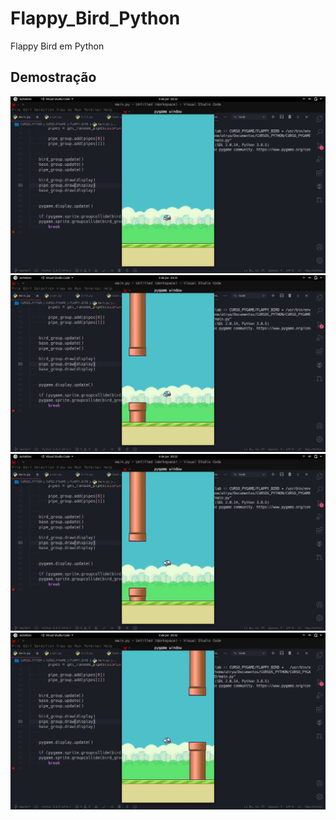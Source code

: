 # Flappy_Bird_Python

Flappy Bird em Python

## Demostração

![imagens demo do jogo](https://github.com/Oseiasdfarias/Flappy_Bird_Python/blob/master/imagens/Captura%20de%20tela%20de%202021-01-04%2020-32-21.png)
![imagens demo do jogo](https://github.com/Oseiasdfarias/Flappy_Bird_Python/blob/master/imagens/Captura%20de%20tela%20de%202021-01-04%2020-32-23.png)
![imagens demo do jogo](https://github.com/Oseiasdfarias/Flappy_Bird_Python/blob/master/imagens/Captura%20de%20tela%20de%202021-01-04%2020-32-24.png)
![imagens demo do jogo](https://github.com/Oseiasdfarias/Flappy_Bird_Python/blob/master/imagens/Captura%20de%20tela%20de%202021-01-04%2020-32-33.png)
